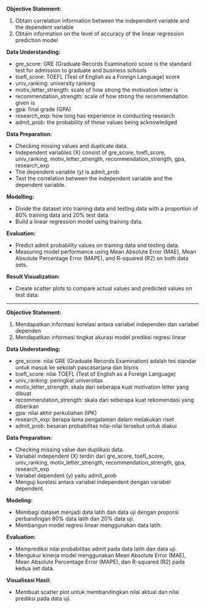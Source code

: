 **Objective Statement:**
1. Obtain correlation information between the independent variable and the dependent variable
2. Obtain information on the level of accuracy of the linear regression prediction model

**Data Understanding:**
- gre_score: GRE (Graduate Records Examination) score is the standard test for admission to graduate and business schools
- toefl_score: TOEFL (Test of English as a Foreign Language) score
- univ_ranking: university ranking
- motiv_letter_strength: scale of how strong the motivation letter is
- recommendation_strength: scale of how strong the recommendation given is
- gpa: final grade (GPA)
- research_exp: how long has experience in conducting research
- admit_prob: the probability of these values being acknowledged

**Data Preparation:**
- Checking missing values and duplicate data.
- Independent variables (X) consist of gre_score, toefl_score, univ_ranking, motiv_letter_strength, recommendation_strength, gpa, research_exp
- The dependent variable (y) is admit_prob
- Test the correlation between the independent variable and the dependent variable.

**Modelling:**
- Divide the dataset into training data and testing data with a proportion of 80% training data and 20% test data.
- Build a linear regression model using training data.

**Evaluation:**
- Predict admit probability values on training data and testing data.
- Measuring model performance using Mean Absolute Error (MAE), Mean Absolute Percentage Error (MAPE), and R-squared (R2) on both data sets.

**Result Visualization:**
- Create scatter plots to compare actual values and predicted values on test data.

------------------------------------------------------------------------------------------------------------------------------------------------------------------------------

**Objective Statement:**
1. Mendapatkan informasi korelasi antara variabel independen dan variabel dependen
2. Mendapatkan informasi tingkat akurasi model prediksi regresi linear

**Data Understanding:**
- gre_score: nilai GRE (Graduate Records Examination) adalah tes standar untuk masuk ke sekolah pascasarjana dan bisnis
- toefl_score: nilai TOEFL (Test of English as a Foreign Language)
- univ_ranking: peringkat universitas
- motiv_letter_strength: skala dari seberapa kuat motivation letter yang dibuat
- recommendation_strength: skala dari seberapa kuat rekomendasi yang diberikan
- gpa: nilai akhir perkuliahan (IPK)
- research_exp: berapa lama pengalaman dalam melakukan riset
- admit_prob: besaran probabilitas nilai-nilai tersebut untuk diakui

**Data Preparation:**
- Checking missing value dan duplikasi data.
- Variabel independent (X) terdiri dari gre_score, toefl_score, univ_ranking, motiv_letter_strength, recommendation_strength, gpa, research_exp
- Variabel dependent (y) yaitu admit_prob
- Menguji korelasi antara variabel independent dengan variabel dependent.

**Modeling:**
- Membagi dataset menjadi data latih dan data uji dengan proporsi perbandingan 80% data latih dan 20% data uji.
- Membangun model regresi linear menggunakan data latih.

**Evaluation:**
- Memprediksi nilai probabilitas admit pada data latih dan data uji.
- Mengukur kinerja model menggunakan Mean Absolute Error (MAE), Mean Absolute Percentage Error (MAPE), dan R-squared (R2) pada kedua set data.

**Visualisasi Hasil:**
- Membuat scatter plot untuk membandingkan nilai aktual dan nilai prediksi pada data uji.
